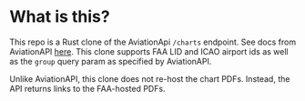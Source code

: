 # What is this?
This repo is a Rust clone of the AviationApi `/charts` endpoint. See docs from AviationAPI [here](https://docs.aviationapi.com/). This clone supports FAA LID and ICAO airport ids as well as the `group` query param as specified by AviationAPI.

Unlike AviationAPI, this clone does not re-host the chart PDFs. Instead, the API returns links to the FAA-hosted PDFs.
